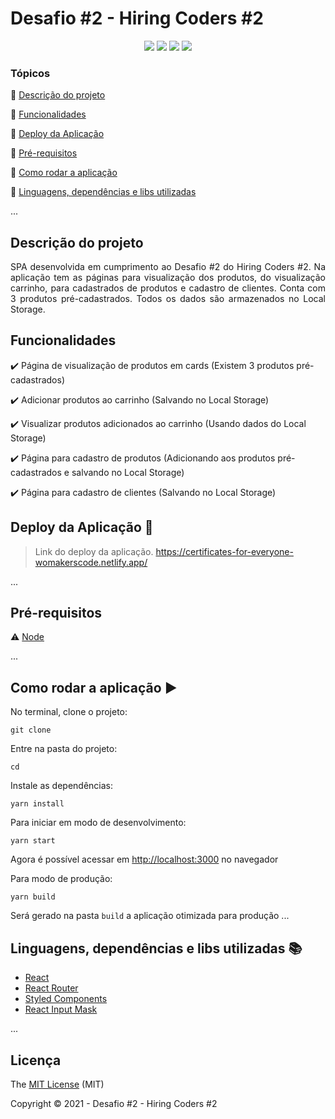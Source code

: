 <h1>Desafio #2 - Hiring Coders #2</h1>

<p align="center">
  <img src="https://img.shields.io/static/v1?label=react&message=framework&color=blue&style=for-the-badge&logo=REACT"/>
  <img src="https://img.shields.io/static/v1?label=Vercel&message=deploy&color=blue&style=for-the-badge&logo=vercel"/>
  <img src="http://img.shields.io/static/v1?label=License&message=MIT&color=green&style=for-the-badge"/>
  <img src="http://img.shields.io/static/v1?label=STATUS&message=CONCLUIDO&color=GREEN&style=for-the-badge"/>
</p>

### Tópicos

:small_blue_diamond: [Descrição do projeto](#descrição-do-projeto)

:small_blue_diamond: [Funcionalidades](#funcionalidades)

:small_blue_diamond: [Deploy da Aplicação](#deploy-da-aplicação-dash)

:small_blue_diamond: [Pré-requisitos](#pré-requisitos)

:small_blue_diamond: [Como rodar a aplicação](#como-rodar-a-aplicação-arrow_forward)

:small_blue_diamond: [Linguagens, dependências e libs utilizadas](#linguagens-dependências-e-libs-utilizadas-books)

...

## Descrição do projeto

<p align="justify">
  SPA desenvolvida em cumprimento ao Desafio #2 do Hiring Coders #2. Na aplicação tem as páginas para visualização dos produtos, do visualização carrinho, para cadastrados de produtos e cadastro de clientes. Conta com 3 produtos pré-cadastrados. Todos os dados são armazenados no Local Storage.
</p>

## Funcionalidades

:heavy_check_mark: Página de visualização de produtos em cards (Existem 3 produtos pré-cadastrados)

:heavy_check_mark: Adicionar produtos ao carrinho (Salvando no Local Storage)

:heavy_check_mark: Visualizar produtos adicionados ao carrinho (Usando dados do Local Storage)

:heavy_check_mark: Página para cadastro de produtos (Adicionando aos produtos pré-cadastrados e salvando no Local Storage)

:heavy_check_mark: Página para cadastro de clientes (Salvando no Local Storage)

## Deploy da Aplicação :dash:

> Link do deploy da aplicação. https://certificates-for-everyone-womakerscode.netlify.app/

...

## Pré-requisitos

:warning: [Node](https://nodejs.org/en/download/)

...

## Como rodar a aplicação :arrow_forward:

No terminal, clone o projeto:

```
git clone
```

Entre na pasta do projeto:

```
cd
```

Instale as dependências:

```
yarn install
```

Para iniciar em modo de desenvolvimento:

```
yarn start
```

Agora é possível acessar em [http://localhost:3000](http://localhost:3000) no navegador

Para modo de produção:

```
yarn build
```

Será gerado na pasta `build` a aplicação otimizada para produção
...

## Linguagens, dependências e libs utilizadas :books:

- [React](https://reactjs.org/)
- [React Router](https://reactrouter.com/web/guides/quick-start)
- [Styled Components](https://styled-components.com/)
- [React Input Mask](https://www.npmjs.com/package/react-input-mask)

...

## Licença

The [MIT License]() (MIT)

Copyright :copyright: 2021 - Desafio #2 - Hiring Coders #2
